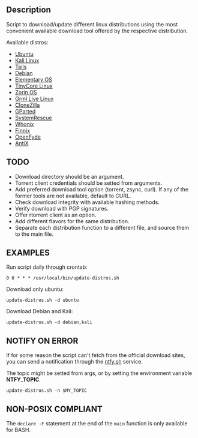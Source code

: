 ## Description 

Script to download/update different linux distributions using the most convenient available download tool offered by the respective distribution.

Available distros:

- [Ubuntu](https://ubuntu.com/)
- [Kali Linux](https://www.kali.org/)
- [Tails](https://tails.net/)
- [Debian](https://www.debian.org/)
- [Elementary OS](https://elementary.io/)
- [TinyCore Linux](http://tinycorelinux.net/)
- [Zorin OS](https://zorin.com/os/)
- [Grml Live Linux](https://grml.org/)
- [CloneZilla](https://clonezilla.org/)
- [GParted](https://gparted.org/)
- [SystemRescue](https://www.system-rescue.org/)
- [Whonix](https://www.whonix.org/)
- [Finnix](https://www.finnix.org/)
- [OpenFyde](https://openfyde.io/)
- [AntiX](https://antixlinux.com/)

## TODO

- Download directory should be an argument.
- Torrent client credentials should be setted from arguments.
- Add preferred download tool option (torrent, zsync, curl). If any of the former tools are not available, default to CURL.
- Check download integrity with available hashing methods.
- Verify download with PGP signatures.
- Offer rtorrent client as an option.
- Add different flavors for the same distribution.
- Separate each distribution function to a different file, and source them to the main file.

## EXAMPLES

Run script daily through crontab:

`0 0 * * * /usr/local/bin/update-distros.sh`

Download only ubuntu:

`update-distros.sh -d ubuntu`

Download Debian and Kali:

`update-distros.sh -d debian,kali`

## NOTIFY ON ERROR

If for some reason the script can't fetch from the official download sites, you can send a notification through the [ntfy.sh]() service.

The topic might be setted from args, or by setting the environment variable **NTFY_TOPIC**.

`update-distros.sh -n $MY_TOPIC`

## NON-POSIX COMPLIANT

The `declare -F` statement at the end of the `main` function is only available for BASH.

